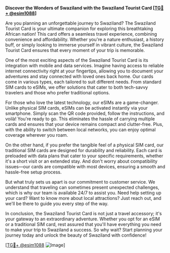 **Discover the Wonders of Swaziland with the Swaziland Tourist Card [[TG💪+ @esim1088](https://t.me/s/esim1088)]**

Are you planning an unforgettable journey to Swaziland? The Swaziland Tourist Card is your ultimate companion for exploring this breathtaking African nation! This card offers a seamless travel experience, combining convenience and affordability. Whether you're a nature enthusiast, a history buff, or simply looking to immerse yourself in vibrant culture, the Swaziland Tourist Card ensures that every moment of your trip is memorable.

One of the most exciting aspects of the Swaziland Tourist Card is its integration with mobile and data services. Imagine having access to reliable internet connectivity right at your fingertips, allowing you to document your adventures and stay connected with loved ones back home. Our cards come in various types, each tailored to suit different needs. From standard SIM cards to eSIMs, we offer solutions that cater to both tech-savvy travelers and those who prefer traditional options.

For those who love the latest technology, our eSIMs are a game-changer. Unlike physical SIM cards, eSIMs can be activated instantly via your smartphone. Simply scan the QR code provided, follow the instructions, and voilà! You're ready to go. This eliminates the hassle of carrying multiple cards and ensures that your device remains compact and clutter-free. Plus, with the ability to switch between local networks, you can enjoy optimal coverage wherever you roam.

On the other hand, if you prefer the tangible feel of a physical SIM card, our traditional SIM cards are designed for durability and reliability. Each card is preloaded with data plans that cater to your specific requirements, whether it's a short visit or an extended stay. And don't worry about compatibility issues—our cards are compatible with most devices, ensuring a smooth and hassle-free setup process.

But what truly sets us apart is our commitment to customer service. We understand that traveling can sometimes present unexpected challenges, which is why our team is available 24/7 to assist you. Need help setting up your card? Want to know more about local attractions? Just reach out, and we'll be there to guide you every step of the way.

In conclusion, the Swaziland Tourist Card is not just a travel accessory; it's your gateway to an extraordinary adventure. Whether you opt for an eSIM or a traditional SIM card, rest assured that you'll have everything you need to make your trip to Swaziland a success. So why wait? Start planning your journey today and unlock the beauty of Swaziland with confidence!

[[TG💪+ @esim1088](https://t.me/s/esim1088) ![Image](https://i.postimg.cc/Y0z9fWf4/image.png)]